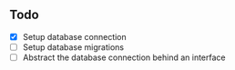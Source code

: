 


## Todo

- [x] Setup database connection
- [ ] Setup database migrations
- [ ] Abstract the database connection behind an interface
